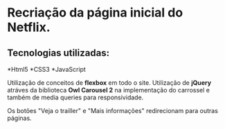 # Recriação da página inicial do Netflix. 

## Tecnologias utilizadas:
*Html5
*CSS3
*JavaScript

Utilização de conceitos de **flexbox** em todo o site. Utilização de **jQuery** atráves da biblioteca **Owl Carousel 2** na implementação do carrossel e também de media queries para responsividade.

Os botões "Veja o trailler" e "Mais informações" redirecionam para outras páginas.
